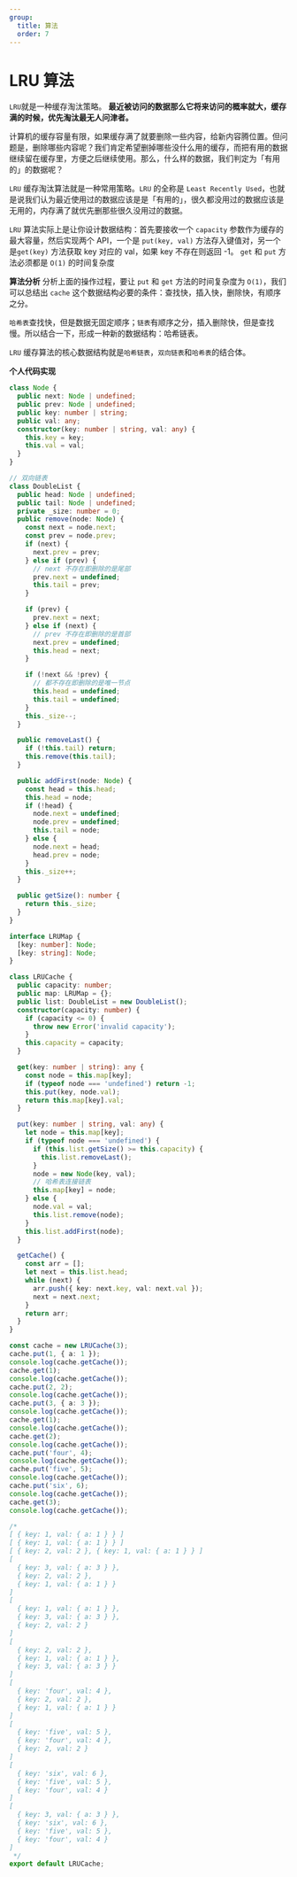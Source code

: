```yaml
---
group:
  title: 算法
  order: 7
---
```


# LRU 算法

`LRU`就是一种缓存淘汰策略。 **最近被访问的数据那么它将来访问的概率就大，缓存满的时候，优先淘汰最无人问津者。**

计算机的缓存容量有限，如果缓存满了就要删除一些内容，给新内容腾位置。但问题是，删除哪些内容呢？我们肯定希望删掉哪些没什么用的缓存，而把有用的数据继续留在缓存里，方便之后继续使用。那么，什么样的数据，我们判定为「有用的」的数据呢？

`LRU` 缓存淘汰算法就是一种常用策略。`LRU` 的全称是 `Least Recently Used`，也就是说我们认为最近使用过的数据应该是是「有用的」，很久都没用过的数据应该是无用的，内存满了就优先删那些很久没用过的数据。

`LRU` 算法实际上是让你设计数据结构：首先要接收一个 `capacity` 参数作为缓存的最大容量，然后实现两个 API，一个是 `put(key, val)` 方法存入键值对，另一个是`get(key)` 方法获取 key 对应的 val，如果 key 不存在则返回 -1。 `get` 和 `put` 方法必须都是 `O(1)` 的时间复杂度

**算法分析**
分析上面的操作过程，要让 `put` 和 `get` 方法的时间复杂度为 `O(1)`，我们可以总结出 `cache` 这个数据结构必要的条件：查找快，插入快，删除快，有顺序之分。

`哈希表`查找快，但是数据无固定顺序；`链表`有顺序之分，插入删除快，但是查找慢。所以结合一下，形成一种新的数据结构：哈希链表。

`LRU` 缓存算法的核心数据结构就是`哈希链表`，`双向链表`和`哈希表`的结合体。

**个人代码实现**

```ts
class Node {
  public next: Node | undefined;
  public prev: Node | undefined;
  public key: number | string;
  public val: any;
  constructor(key: number | string, val: any) {
    this.key = key;
    this.val = val;
  }
}

// 双向链表
class DoubleList {
  public head: Node | undefined;
  public tail: Node | undefined;
  private _size: number = 0;
  public remove(node: Node) {
    const next = node.next;
    const prev = node.prev;
    if (next) {
      next.prev = prev;
    } else if (prev) {
      // next 不存在即删除的是尾部
      prev.next = undefined;
      this.tail = prev;
    }

    if (prev) {
      prev.next = next;
    } else if (next) {
      // prev 不存在即删除的是首部
      next.prev = undefined;
      this.head = next;
    }

    if (!next && !prev) {
      // 都不存在即删除的是唯一节点
      this.head = undefined;
      this.tail = undefined;
    }
    this._size--;
  }

  public removeLast() {
    if (!this.tail) return;
    this.remove(this.tail);
  }

  public addFirst(node: Node) {
    const head = this.head;
    this.head = node;
    if (!head) {
      node.next = undefined;
      node.prev = undefined;
      this.tail = node;
    } else {
      node.next = head;
      head.prev = node;
    }
    this._size++;
  }

  public getSize(): number {
    return this._size;
  }
}

interface LRUMap {
  [key: number]: Node;
  [key: string]: Node;
}

class LRUCache {
  public capacity: number;
  public map: LRUMap = {};
  public list: DoubleList = new DoubleList();
  constructor(capacity: number) {
    if (capacity <= 0) {
      throw new Error('invalid capacity');
    }
    this.capacity = capacity;
  }

  get(key: number | string): any {
    const node = this.map[key];
    if (typeof node === 'undefined') return -1;
    this.put(key, node.val);
    return this.map[key].val;
  }

  put(key: number | string, val: any) {
    let node = this.map[key];
    if (typeof node === 'undefined') {
      if (this.list.getSize() >= this.capacity) {
        this.list.removeLast();
      }
      node = new Node(key, val);
      // 哈希表连接链表
      this.map[key] = node;
    } else {
      node.val = val;
      this.list.remove(node);
    }
    this.list.addFirst(node);
  }

  getCache() {
    const arr = [];
    let next = this.list.head;
    while (next) {
      arr.push({ key: next.key, val: next.val });
      next = next.next;
    }
    return arr;
  }
}

const cache = new LRUCache(3);
cache.put(1, { a: 1 });
console.log(cache.getCache());
cache.get(1);
console.log(cache.getCache());
cache.put(2, 2);
console.log(cache.getCache());
cache.put(3, { a: 3 });
console.log(cache.getCache());
cache.get(1);
console.log(cache.getCache());
cache.get(2);
console.log(cache.getCache());
cache.put('four', 4);
console.log(cache.getCache());
cache.put('five', 5);
console.log(cache.getCache());
cache.put('six', 6);
console.log(cache.getCache());
cache.get(3);
console.log(cache.getCache());

/*
[ { key: 1, val: { a: 1 } } ]
[ { key: 1, val: { a: 1 } } ]
[ { key: 2, val: 2 }, { key: 1, val: { a: 1 } } ]
[
  { key: 3, val: { a: 3 } },
  { key: 2, val: 2 },
  { key: 1, val: { a: 1 } }
]
[
  { key: 1, val: { a: 1 } },
  { key: 3, val: { a: 3 } },
  { key: 2, val: 2 }
]
[
  { key: 2, val: 2 },
  { key: 1, val: { a: 1 } },
  { key: 3, val: { a: 3 } }
]
[
  { key: 'four', val: 4 },
  { key: 2, val: 2 },
  { key: 1, val: { a: 1 } }
]
[
  { key: 'five', val: 5 },
  { key: 'four', val: 4 },
  { key: 2, val: 2 }
]
[
  { key: 'six', val: 6 },
  { key: 'five', val: 5 },
  { key: 'four', val: 4 }
]
[
  { key: 3, val: { a: 3 } },
  { key: 'six', val: 6 },
  { key: 'five', val: 5 },
  { key: 'four', val: 4 }
]
 */
export default LRUCache;
```
